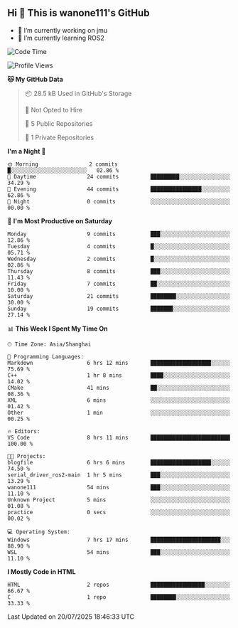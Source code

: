 ## Hi  👋 This is wanone111's GitHub

- 🔭 I’m currently working on jmu
- 🌱 I’m currently learning ROS2
<!--
**wanone111/wanone111** is a ✨ _special_ ✨ repository because its `README.md` (this file) appears on your GitHub profile.

Here are some ideas to get you started:

- 🔭 I’m currently working on jmu
- 🌱 I’m currently learning ...
- 👯 I’m looking to collaborate on ...
- 🤔 I’m looking for help with ...
- 💬 Ask me about ...
- 📫 How to reach me: ...
- 😄 Pronouns: ...
- ⚡ Fun fact: ...
-->



<!--START_SECTION:waka-->
![Code Time](http://img.shields.io/badge/Code%20Time-23%20hrs%2044%20mins-blue)

![Profile Views](http://img.shields.io/badge/Profile%20Views-30-blue)

**🐱 My GitHub Data** 

> 📦 28.5 kB Used in GitHub's Storage 
 > 
> 🚫 Not Opted to Hire
 > 
> 📜 5 Public Repositories 
 > 
> 🔑 1 Private Repositories 
 > 
**I'm a Night 🦉** 

```text
🌞 Morning                2 commits           █░░░░░░░░░░░░░░░░░░░░░░░░   02.86 % 
🌆 Daytime                24 commits          █████████░░░░░░░░░░░░░░░░   34.29 % 
🌃 Evening                44 commits          ████████████████░░░░░░░░░   62.86 % 
🌙 Night                  0 commits           ░░░░░░░░░░░░░░░░░░░░░░░░░   00.00 % 
```
📅 **I'm Most Productive on Saturday** 

```text
Monday                   9 commits           ███░░░░░░░░░░░░░░░░░░░░░░   12.86 % 
Tuesday                  4 commits           █░░░░░░░░░░░░░░░░░░░░░░░░   05.71 % 
Wednesday                2 commits           █░░░░░░░░░░░░░░░░░░░░░░░░   02.86 % 
Thursday                 8 commits           ███░░░░░░░░░░░░░░░░░░░░░░   11.43 % 
Friday                   7 commits           ██░░░░░░░░░░░░░░░░░░░░░░░   10.00 % 
Saturday                 21 commits          ████████░░░░░░░░░░░░░░░░░   30.00 % 
Sunday                   19 commits          ███████░░░░░░░░░░░░░░░░░░   27.14 % 
```


📊 **This Week I Spent My Time On** 

```text
🕑︎ Time Zone: Asia/Shanghai

💬 Programming Languages: 
Markdown                 6 hrs 12 mins       ███████████████████░░░░░░   75.69 % 
C++                      1 hr 8 mins         ████░░░░░░░░░░░░░░░░░░░░░   14.02 % 
CMake                    41 mins             ██░░░░░░░░░░░░░░░░░░░░░░░   08.36 % 
XML                      6 mins              ░░░░░░░░░░░░░░░░░░░░░░░░░   01.42 % 
Other                    1 min               ░░░░░░░░░░░░░░░░░░░░░░░░░   00.25 % 

🔥 Editors: 
VS Code                  8 hrs 11 mins       █████████████████████████   100.00 % 

🐱‍💻 Projects: 
blogfile                 6 hrs 6 mins        ███████████████████░░░░░░   74.50 % 
serial_driver_ros2-main  1 hr 5 mins         ███░░░░░░░░░░░░░░░░░░░░░░   13.29 % 
wanone111                54 mins             ███░░░░░░░░░░░░░░░░░░░░░░   11.10 % 
Unknown Project          5 mins              ░░░░░░░░░░░░░░░░░░░░░░░░░   01.08 % 
practice                 0 secs              ░░░░░░░░░░░░░░░░░░░░░░░░░   00.02 % 

💻 Operating System: 
Windows                  7 hrs 17 mins       ██████████████████████░░░   88.90 % 
WSL                      54 mins             ███░░░░░░░░░░░░░░░░░░░░░░   11.10 % 
```

**I Mostly Code in HTML** 

```text
HTML                     2 repos             █████████████████░░░░░░░░   66.67 % 
C                        1 repo              ████████░░░░░░░░░░░░░░░░░   33.33 % 
```




 Last Updated on 20/07/2025 18:46:33 UTC
<!--END_SECTION:waka-->


